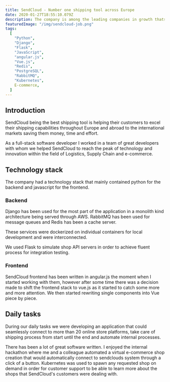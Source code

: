 ```yaml
---
title: SendCloud - Number one shipping tool across Europe
date: 2020-01-27T18:55:10.079Z
description: The company is among the leading companies in growth thats expanding rapidly and has many awards. While it was fun to work with all the talented people, there were also quite some technical challenges as well.
featuredImage: "/img/sendcloud-job.png"
tags:
  [
    "Python",
    "Django",
    "Flask",
    "JavaScript",
    "angular.js",
    "Vue.js",
    "Redis",
    "PostgreSQL",
    "RabbitMQ",
    "Kubernetes",
    E-commerce,
  ]
---
```


## Introduction

SendCloud being the best shipping tool is helping their customers to excel their shipping capabilities throughout Europe and abroad to the international markets saving them money, time and effort.

As a full-stack software developer I worked in a team of great developers with whom we helped SendCloud to reach the peak of technology and innovation within the field of Logistics, Supply Chain and e-commerce.

## Technology stack

The company had a technology stack that mainly contained python for the backend and javascript for the frontend.

### Backend

Django has been used for the most part of the application in a monolith kind architecture being served through AWS. RabbitMQ has been used for message queues and Redis has been a cache server.

These services were dockerized on individual containers for local development and were interconnected.

We used Flask to simulate shop API servers in order to achieve fluent process for integration testing.

### Frontend

SendCloud frontend has been written in angular.js the moment when I started working with them, however after some time there was a decision made to shift the frontend stack to vue.js as it started to catch some more and more attention. We then started rewriting single components into Vue piece by piece.

## Daily tasks

During our daily tasks we were developing an application that could seamlessly connect to more than 20 online store platforms, take care of shipping process from start until the end and automate internal processes.

There has been a lot of great software written. I enjoyed the internal hackathon where me and a colleague automated a virtual e-commerce shop creation that would automatically connect to sendclouds system through a click of a button. Kubernetes was used to spawn any requested shop on demand in order for customer support to be able to learn more about the shops that SendCloud's customers were dealing with.
